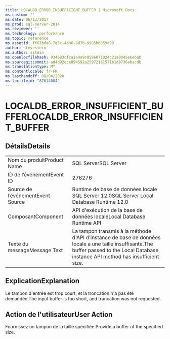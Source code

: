 ```yaml
---
title: LOCALDB_ERROR_INSUFFICIENT_BUFFER | Microsoft Docs
ms.custom: ''
ms.date: 06/13/2017
ms.prod: sql-server-2014
ms.reviewer: ''
ms.technology: performance
ms.topic: reference
ms.assetid: ff67bda8-7e5c-4b06-8d7b-9985b6059a98
author: stevestein
ms.author: sstein
ms.openlocfilehash: 934683cfca1a9a9c0596071824c21a0045e6ebab
ms.sourcegitcommit: ad4d92dce894592a259721a1571b1d8736abacdb
ms.translationtype: MT
ms.contentlocale: fr-FR
ms.lasthandoff: 08/04/2020
ms.locfileid: "87614084"
---
```

# <a name="localdb_error_insufficient_buffer"></a><span data-ttu-id="22c35-102">LOCALDB_ERROR_INSUFFICIENT_BUFFER</span><span class="sxs-lookup"><span data-stu-id="22c35-102">LOCALDB_ERROR_INSUFFICIENT_BUFFER</span></span>
    
## <a name="details"></a><span data-ttu-id="22c35-103">Détails</span><span class="sxs-lookup"><span data-stu-id="22c35-103">Details</span></span>  
  
|||  
|-|-|  
|<span data-ttu-id="22c35-104">Nom du produit</span><span class="sxs-lookup"><span data-stu-id="22c35-104">Product Name</span></span>|<span data-ttu-id="22c35-105">SQL Server</span><span class="sxs-lookup"><span data-stu-id="22c35-105">SQL Server</span></span>|  
|<span data-ttu-id="22c35-106">ID de l’événement</span><span class="sxs-lookup"><span data-stu-id="22c35-106">Event ID</span></span>|<span data-ttu-id="22c35-107">276</span><span class="sxs-lookup"><span data-stu-id="22c35-107">276</span></span>|  
|<span data-ttu-id="22c35-108">Source de l’événement</span><span class="sxs-lookup"><span data-stu-id="22c35-108">Event Source</span></span>|<span data-ttu-id="22c35-109">Runtime de base de données locale SQL Server 12.0</span><span class="sxs-lookup"><span data-stu-id="22c35-109">SQL Server Local Database Runtime 12.0</span></span>|  
|<span data-ttu-id="22c35-110">Composant</span><span class="sxs-lookup"><span data-stu-id="22c35-110">Component</span></span>|<span data-ttu-id="22c35-111">API d'exécution de la base de données locale</span><span class="sxs-lookup"><span data-stu-id="22c35-111">Local Database Runtime API</span></span>|  
|<span data-ttu-id="22c35-112">Texte du message</span><span class="sxs-lookup"><span data-stu-id="22c35-112">Message Text</span></span>|<span data-ttu-id="22c35-113">La tampon transmis à la méthode d'API d'instance de base de données locale a une taille insuffisante.</span><span class="sxs-lookup"><span data-stu-id="22c35-113">The buffer passed to the Local Database instance API method has insufficient size.</span></span>|  
  
## <a name="explanation"></a><span data-ttu-id="22c35-114">Explication</span><span class="sxs-lookup"><span data-stu-id="22c35-114">Explanation</span></span>  
 <span data-ttu-id="22c35-115">Le tampon d'entrée est trop court, et la troncation n'a pas été demandée.</span><span class="sxs-lookup"><span data-stu-id="22c35-115">The input buffer is too short, and truncation was not requested.</span></span>  
  
## <a name="user-action"></a><span data-ttu-id="22c35-116">Action de l'utilisateur</span><span class="sxs-lookup"><span data-stu-id="22c35-116">User Action</span></span>  
 <span data-ttu-id="22c35-117">Fournissez un tampon de la taille spécifiée.</span><span class="sxs-lookup"><span data-stu-id="22c35-117">Provide a buffer of the specified size.</span></span>  
  
  
